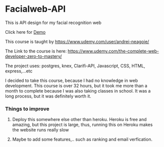 # Facialweb-API

This is API design for my facial recognition web </br>

Click here for [Demo](https://face-detect-web.herokuapp.com/)

This course is taught by https://www.udemy.com/user/andrei-neagoie/ </br>

The Link to the course is here: https://www.udemy.com/the-complete-web-developer-zero-to-mastery/ </br>

The project uses: postgres, knex, Clarifi-API, Javascript, CSS, HTML, express,...etc


I decided to take this course, because I had no knowledge in web development. This course is over 32 hours, but it took me more than a month to complete because I was also taking classes in school. It was a long process, but it was definitely worth it.


### Things to improve
1. Deploy this somewhere else other than heroku. Heroku is free and amazing, but this project is large, thus, running this on Heroku makes the website runs really slow </br>

2. Maybe to add some features,.. such as ranking and email verfication.
